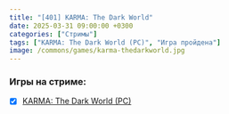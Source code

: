 ```yaml
---
title: "[401] KARMA: The Dark World"
date: 2025-03-31 09:00:00 +0300
categories: ["Стримы"]
tags: ["KARMA: The Dark World (PC)", "Игра пройдена"]
image: /commons/games/karma-thedarkworld.jpg
---
```


### Игры на стриме:
+ [x] [KARMA: The Dark World (PC)](/tags/karma-the-dark-world-pc)
